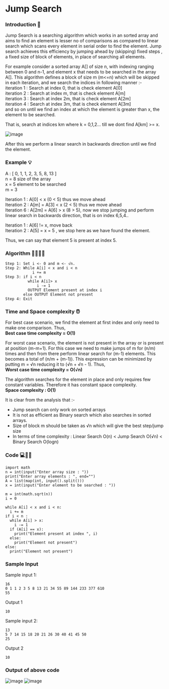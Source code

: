 # Jump Search

### Introduction 📖

Jump Search is a searching algorithm which works in an sorted array and aims to find an element is lesser no of comparisons as compared to linear search which scans every element in serial order to find the element. Jump search achieves this efficiency by jumping ahead by (skipping) fixed steps , a fixed size of block of elements, in place of searching all elements.

For example consider a sorted array A[] of size n, with indexing ranging between 0 and n-1, and element x that needs to be searched in the array A[]. This algorithm defines a block of size m (m<=n) which will be skipped in each iteration, and we search the indices in following manner :-  
iteration 1 : Search at index 0, that is check element A[0]  
iteration 2 : Search at index m, that is check element A[m]  
iteration 3 : Search at index 2m, that is check element A[2m]  
iteration 4 : Search at index 3m, that is check element A[3m]  
and so on until we find an index at which the element is greater than x, the element to be searched.

That is, search at indices km where k = 0,1,2... till we dont find A[km] >= x.
 
![image](https://user-images.githubusercontent.com/54130460/136222464-f8d3947b-3a96-445f-988c-ceea2844fe61.png)

After this we perform a linear search in backwards direction until we find the element.

### Example 💡

A : [ 0, 1, 1, 2, 3, 5, 8, 13 ]  
n = 8 size of the array  
x = 5 element to be searched  
m = 3

Iteration 1 : A[0] < x  (0 < 5) thus we move ahead  
Iteration 2 : A[m] = A[3] < x  (2 < 5) thus we move ahead  
Iteration 6 : A[2m] = A[6] > x  (8 > 5), now we stop jumping and perform linear search in backwards direction, that is on index 6,5,4..

Iteration 1 : A[6] != x, move back  
Iteration 2 : A[5] = x = 5 , we stop here as we have found the element.

Thus, we can say that element 5 is present at index 5.

### Algorithm 👨‍💻👩‍💻
```
Step 1: Set i <- 0 and m <- √n.  
Step 2: While A[i] < x and i < n  
            i += m  
Step 3: if i < n  
          while A[i]> x  
              i -= 1
          OUTPUT Element present at index i
        else OUTPUT Element not present
Step 4: Exit

```

### Time and Space complexity ⏰

For best case scenario, we find the element at first index and only need to make one comparison. Thus,  
**Best case time complexity = O(1)**

For worst case scenario, the element is not present in the array or is present at position (m-m+1). For this case we need to make jumps of m for (n/m) times and then from there perform linear search for (m-1) elements. This becomes a total of (n/m + (m-1)). This expression can be minimized by putting m = √n reducing it to (√n + √n - 1). Thus,  
**Worst case time complexity = O(√n)**

The algorithm searches for the element in place and only requires few constant variables. Therefore it has constant space complexity.  
**Space complexity : O(1)**

It is clear from the analysis that :-
- Jump search can only work on sorted arrays
- It is not as efficient as Binary search which also searches in sorted arrays.
- Size of block m should be taken as √n which will give the best step/jump size
- In terms of time complexity : Linear Search O(n) < Jump Search O(√n) < Binary Search O(logn)

### Code 💻👩‍💻

```
import math
n = int(input("Enter array size : "))
print("Enter array elements : ", end="")
A = list(map(int, input().split()))
x = int(input("Enter element to be searched : "))

m = int(math.sqrt(n))
i = 0

while A[i] < x and i < n:
  i += m  
if i < n :
  while A[i] > x:
    i -= 1
  if (A[i] == x):
    print("Element present at index ", i)
  else:
    print("Element not present")
else:
  print("Element not present")
 ```
 
 ### Sample Input  
 
 Sample input 1:  
 
    16  
    0 1 1 2 3 5 8 13 21 34 55 89 144 233 377 610  
    55  

 Output 1  
 
    10

 Sample input 2:  
 
    13  
    5 7 14 15 18 20 21 26 30 40 41 45 50  
    25  

 Output 2  
 
    10

### Output of above code

![image](https://user-images.githubusercontent.com/54130460/136222603-a40507f9-411f-4c96-a173-f4557681e6c7.png)
![image](https://user-images.githubusercontent.com/54130460/136223341-baa13349-89dc-4127-86bf-0db3b6452618.png)

